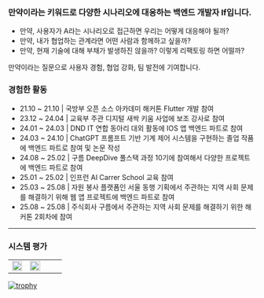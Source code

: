 ### 만약이라는 키워드로 다양한 시나리오에 대응하는 백엔드 개발자 If입니다.

* 만약, 사용자가 A라는 시나리오로 접근하면 우리는 어떻게 대응해야 될까?  
* 만약, 내가 협업하는 관계라면 어떤 사람과 함께하고 싶을까?  
* 만약, 현재 기술에 대해 부채가 발생하진 않을까? 이렇게 리팩토링 하면 어떨까?  

만약이라는 질문으로 사용자 경험, 협업 강화, 팀 발전에 기여합니다.

### 경험한 활동

- 21.10 ~ 21.10 | 국방부 오픈 소스 아카데미 해커톤 Flutter 개발 참여
- 23.12 ~ 24.04 | 교육부 주관 디지털 새싹 키움 사업에 보조 강사로 참여  
- 24.01 ~ 24.03 | DND IT 연합 동아리 대외 활동에 IOS 앱 백엔드 파트로 참여  
- 24.03 ~ 24.10 | ChatGPT 프롬프트 기반 기계 제어 시스템을 구현하는 졸업 작품에 백엔드 파트로 참여 및 논문 작성  
- 24.08 ~ 25.02 | 구름 DeepDive 풀스택 과정 10기에 참여해서 다양한 프로젝트에 백엔드 파트로 참여  
- 25.01 ~ 25.02 | 인프런 AI Carrer School 교육 참여  
- 25.03 ~ 25.08 | 자원 봉사 플랫폼인 서울 동행 기획에서 주관하는 지역 사회 문제를 해결하기 위해 웹 앱 프로젝트에 백엔드 파트로 참여  
- 25.08 ~ 25.08 | 주식회사 구름에서 주관하는 지역 사회 문제를 해결하기 위한 해커톤 2회차에 참여

---

### 시스템 평가

<table>
  <tr>
    <td width="33%" align="center">
      <img src="https://github-readme-stats.vercel.app/api?username=jihwankim128&show_icons=true&theme=dark#gh-dark-mode-only" width="100%" />
    </td>
    <td width="33%" align="center">
      <img src="http://mazassumnida.wtf/api/v2/generate_badge?boj=pknu1535" width="100%" />
    </td>
    <td width="33%" border:"none"> </td>
  </tr>
</table>

[![trophy](https://github-profile-trophy.vercel.app/?username=jihwankim128&theme=onedark&rank=-C)](https://github.com/ryo-ma/github-profile-trophy)
